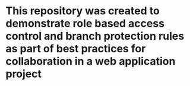 # This repository was created to demonstrate role based access control and branch protection rules as part of best practices for collaboration in a web application project
